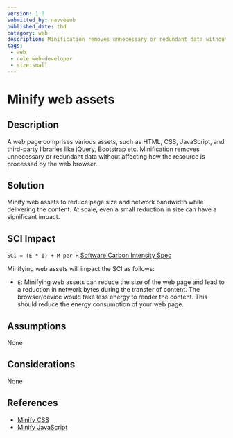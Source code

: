 ```yaml
---
version: 1.0
submitted_by: navveenb
published_date: tbd
category: web
description: Minification removes unnecessary or redundant data without affecting how the resource is processed by the web browser.
tags: 
 - web
 - role:web-developer
 - size:small
---
```


# Minify web assets

## Description
A web page comprises various assets, such as HTML, CSS, JavaScript, and third-party libraries like jQuery, Bootstrap etc. Minification removes unnecessary or redundant data without affecting how the resource is processed by the web browser.

## Solution
Minify web assets to reduce page size and network bandwidth while delivering the content. At scale, even a small reduction in size can have a significant impact.

## SCI Impact
`SCI = (E * I) + M per R`
[Software Carbon Intensity Spec](https://grnsft.org/sci)

Minifying web assets will impact the SCI as follows:

- `E`: Minifying  web assets can reduce the size of the web page and lead to a reduction in network bytes during the transfer of content. The browser/device would take less energy to render the content. This should reduce the energy consumption of your web page.

## Assumptions
None 

## Considerations
None

## References
- [Minify CSS](https://web.dev/unminified-css/)
- [Minify JavaScript](https://web.dev/unminified-javascript/)

